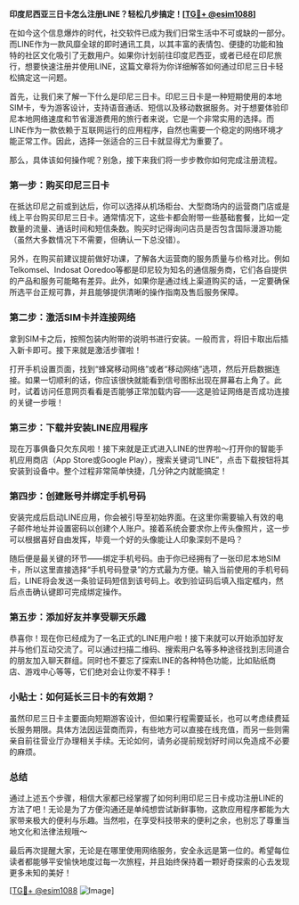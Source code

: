 **印度尼西亚三日卡怎么注册LINE？轻松几步搞定！[[TG💪+ @esim1088](https://t.me/s/esim1088)]**

在如今这个信息爆炸的时代，社交软件已成为我们日常生活中不可或缺的一部分。而LINE作为一款风靡全球的即时通讯工具，以其丰富的表情包、便捷的功能和独特的社区文化吸引了无数用户。如果你计划前往印度尼西亚，或者已经在印尼旅行，想要快速注册并使用LINE，这篇文章将为你详细解答如何通过印尼三日卡轻松搞定这一问题。

首先，让我们来了解一下什么是印尼三日卡。印尼三日卡是一种短期使用的本地SIM卡，专为游客设计，支持语音通话、短信以及移动数据服务。对于想要体验印尼本地网络速度和节省漫游费用的旅行者来说，它是一个非常实用的选择。而LINE作为一款依赖于互联网运行的应用程序，自然也需要一个稳定的网络环境才能正常工作。因此，选择一张适合的三日卡就显得尤为重要了。

那么，具体该如何操作呢？别急，接下来我们将一步步教你如何完成注册流程。

### **第一步：购买印尼三日卡**
在抵达印尼之前或到达后，你可以选择从机场柜台、大型商场内的运营商门店或是线上平台购买印尼三日卡。通常情况下，这些卡都会附带一些基础套餐，比如一定数量的流量、通话时间和短信条数。购买时记得询问店员是否包含国际漫游功能（虽然大多数情况下不需要，但确认一下总没错）。

另外，在购买前建议提前做好功课，了解各大运营商的服务质量与价格对比。例如Telkomsel、Indosat Ooredoo等都是印尼较为知名的通信服务商，它们各自提供的产品和服务可能略有差异。此外，如果你是通过线上渠道购买的话，一定要确保所选平台正规可靠，并且能够提供清晰的操作指南及售后服务保障。

### **第二步：激活SIM卡并连接网络**
拿到SIM卡之后，按照包装内附带的说明书进行安装。一般而言，将旧卡取出后插入新卡即可。接下来就是激活步骤啦！

打开手机设置页面，找到“蜂窝移动网络”或者“移动网络”选项，然后开启数据连接。如果一切顺利的话，你应该很快就能看到信号图标出现在屏幕右上角了。此时，试着访问任意网页看看是否能够正常加载内容——这是验证网络是否成功连接的关键一步哦！

### **第三步：下载并安装LINE应用程序**
现在万事俱备只欠东风啦！接下来就是正式进入LINE的世界啦～打开你的智能手机应用商店（App Store或Google Play），搜索关键词“LINE”，点击下载按钮将其安装到设备中。整个过程非常简单快捷，几分钟之内就能搞定！

### **第四步：创建账号并绑定手机号码**
安装完成后启动LINE应用，你会被引导至初始界面。在这里你需要输入有效的电子邮件地址并设置密码以创建个人账户。接着系统会要求你上传头像照片，这一步可以根据喜好自由发挥，毕竟一个好的头像能让人印象深刻不是吗？

随后便是最关键的环节——绑定手机号码。由于你已经拥有了一张印尼本地SIM卡，所以这里直接选择“手机号码登录”的方式最为方便。输入当前使用的手机号码后，LINE将会发送一条验证码短信到该号码上。收到验证码后填入指定框内，然后点击确认键即可完成绑定操作。

### **第五步：添加好友并享受聊天乐趣**
恭喜你！现在你已经成为了一名正式的LINE用户啦！接下来就可以开始添加好友并与他们互动交流了。可以通过扫描二维码、搜索用户名等多种途径找到志同道合的朋友加入聊天群组。同时也不要忘了探索LINE的各种特色功能，比如贴纸商店、游戏中心等等，它们绝对会让你爱不释手！

### **小贴士：如何延长三日卡的有效期？**
虽然印尼三日卡主要面向短期游客设计，但如果行程需要延长，也可以考虑续费延长服务期限。具体方法因运营商而异，有些地方可以直接在线充值，而另一些则需亲自前往营业厅办理相关手续。无论如何，请务必提前规划好时间以免造成不必要的麻烦。

### **总结**
通过上述五个步骤，相信大家都已经掌握了如何利用印尼三日卡成功注册LINE的方法了吧！无论是为了方便沟通还是单纯想尝试新鲜事物，这款应用程序都能为大家带来极大的便利与乐趣。当然啦，在享受科技带来的便利之余，也别忘了尊重当地文化和法律法规哦～

最后再次提醒大家，无论是在哪里使用网络服务，安全永远是第一位的。希望每位读者都能够平安愉快地度过每一次旅程，并且始终保持着一颗好奇探索的心去发现更多未知的美好！

[[TG💪+ @esim1088](https://t.me/s/esim1088) ![Image](https://i.postimg.cc/4NQfJmqS/Snipaste-2025-05-13-00-14-12.png)]